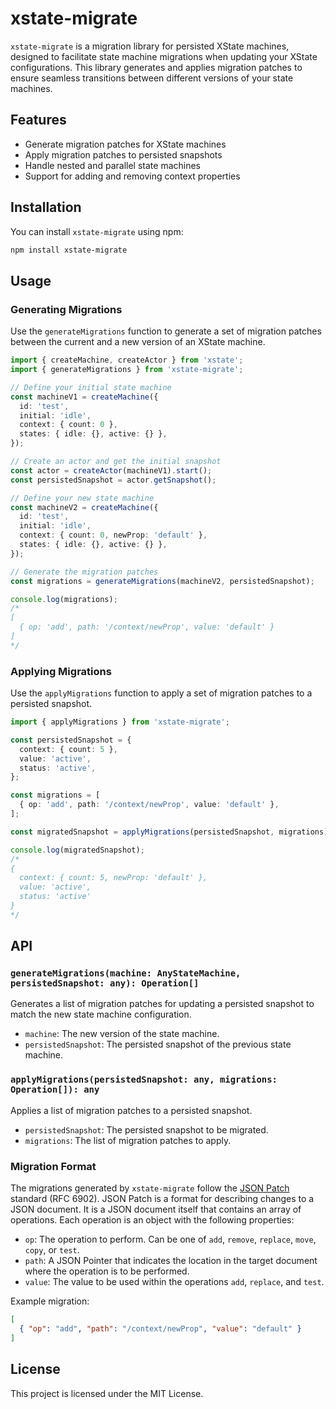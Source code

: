 
# xstate-migrate

`xstate-migrate` is a migration library for persisted XState machines, designed to facilitate state machine migrations when updating your XState configurations. This library generates and applies migration patches to ensure seamless transitions between different versions of your state machines.

## Features

- Generate migration patches for XState machines
- Apply migration patches to persisted snapshots
- Handle nested and parallel state machines
- Support for adding and removing context properties

## Installation

You can install `xstate-migrate` using npm:

```bash
npm install xstate-migrate
```

## Usage

### Generating Migrations

Use the `generateMigrations` function to generate a set of migration patches between the current and a new version of an XState machine.

```typescript
import { createMachine, createActor } from 'xstate';
import { generateMigrations } from 'xstate-migrate';

// Define your initial state machine
const machineV1 = createMachine({
  id: 'test',
  initial: 'idle',
  context: { count: 0 },
  states: { idle: {}, active: {} },
});

// Create an actor and get the initial snapshot
const actor = createActor(machineV1).start();
const persistedSnapshot = actor.getSnapshot();

// Define your new state machine
const machineV2 = createMachine({
  id: 'test',
  initial: 'idle',
  context: { count: 0, newProp: 'default' },
  states: { idle: {}, active: {} },
});

// Generate the migration patches
const migrations = generateMigrations(machineV2, persistedSnapshot);

console.log(migrations);
/*
[
  { op: 'add', path: '/context/newProp', value: 'default' }
]
*/
```

### Applying Migrations

Use the `applyMigrations` function to apply a set of migration patches to a persisted snapshot.

```typescript
import { applyMigrations } from 'xstate-migrate';

const persistedSnapshot = {
  context: { count: 5 },
  value: 'active',
  status: 'active',
};

const migrations = [
  { op: 'add', path: '/context/newProp', value: 'default' },
];

const migratedSnapshot = applyMigrations(persistedSnapshot, migrations);

console.log(migratedSnapshot);
/*
{
  context: { count: 5, newProp: 'default' },
  value: 'active',
  status: 'active'
}
*/
```

## API

### `generateMigrations(machine: AnyStateMachine, persistedSnapshot: any): Operation[]`

Generates a list of migration patches for updating a persisted snapshot to match the new state machine configuration.

- `machine`: The new version of the state machine.
- `persistedSnapshot`: The persisted snapshot of the previous state machine.

### `applyMigrations(persistedSnapshot: any, migrations: Operation[]): any`

Applies a list of migration patches to a persisted snapshot.

- `persistedSnapshot`: The persisted snapshot to be migrated.
- `migrations`: The list of migration patches to apply.

### Migration Format

The migrations generated by `xstate-migrate` follow the [JSON Patch](http://jsonpatch.com) standard (RFC 6902). JSON Patch is a format for describing changes to a JSON document. It is a JSON document itself that contains an array of operations. Each operation is an object with the following properties:

- `op`: The operation to perform. Can be one of `add`, `remove`, `replace`, `move`, `copy`, or `test`.
- `path`: A JSON Pointer that indicates the location in the target document where the operation is to be performed.
- `value`: The value to be used within the operations `add`, `replace`, and `test`.

Example migration:

```json
[
  { "op": "add", "path": "/context/newProp", "value": "default" }
]
```

## License

This project is licensed under the MIT License.
